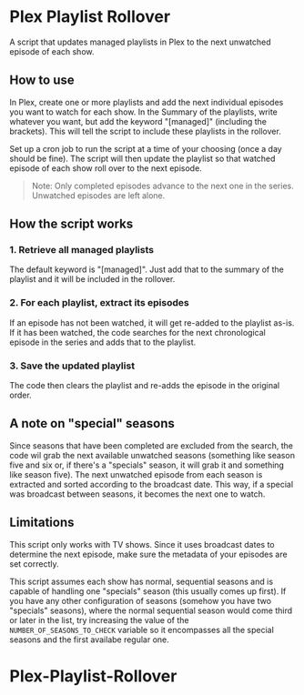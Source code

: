 # Plex Playlist Rollover

A script that updates managed playlists in Plex to the next unwatched episode of each show.

## How to use

In Plex, create one or more playlists and add the next individual episodes you want to watch for each show. In the Summary of the playlists, write whatever you want, but add the keyword "[managed]" (including the brackets). This will tell the script to include these playlists in the rollover.

Set up a cron job to run the script at a time of your choosing (once a day should be fine). The script will then update the playlist so that watched episode of each show roll over to the next episode.

> Note: Only completed episodes advance to the next one in the series. Unwatched episodes are left alone.

## How the script works

### 1. Retrieve all managed playlists

The default keyword is "[managed]". Just add that to the summary of the playlist and it will be included in the rollover.

### 2. For each playlist, extract its episodes

If an episode has not been watched, it will get re-added to the playlist as-is. If it has been watched, the code searches for the next chronological episode in the series and adds that to the playlist.

### 3. Save the updated playlist

The code then clears the playlist and re-adds the episode in the original order.

## A note on "special" seasons

Since seasons that have been completed are excluded from the search, the code wil grab the next available unwatched seasons (something like season five and six or, if there's a "specials" season, it will grab it and something like season five). The next unwatched episode from each season is extracted and sorted according to the broadcast date. This way, if a special was broadcast between seasons, it becomes the next one to watch.

## Limitations

This script only works with TV shows. Since it uses broadcast dates to determine the next episode, make sure the metadata of your episodes are set correctly.

This script assumes each show has normal, sequential seasons and is capable of handling one "specials" season (this usually comes up first). If you have any other configuration of seasons (somehow you have two "specials" seasons), where the normal sequential season would come third or later in the list, try increasing the value of the `NUMBER_OF_SEASONS_TO_CHECK` variable so it encompasses all the special seasons and the first availabe regular one.
# Plex-Playlist-Rollover
